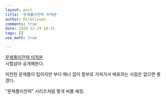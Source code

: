 ```yaml
---
layout: post
title: '문제풀이전략 미적분'
author: MilkClouds
comments: true
date: 2020-12-29 16:31
tags: []
use_math: true

---
```





[문제풀이전략 미적분](\files\문제풀이전략\문제풀이전략_미적분(배포용).hwp)  
시험삼아 공개해본다.  

미천한 문제풀이 팁이지만 부디 매너 없이 함부로 가져가서 배포하는 사람은 없으면 좋겠다. 

"문제풀이전략" 시리즈처럼 몇개 써볼 예정.